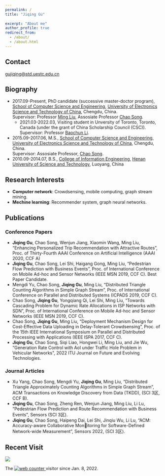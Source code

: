 ```yaml
---
permalink: /
title: "Jiqing Gu"
  
excerpt: "About me"
author_profile: true
redirect_from: 
  - /about/
  - /about.html
---
```



## Contact
gujiqing@std.uestc.edu.cn

## Biography
- 2017.09-Present, PhD candidate (successive master-doctor program), [School of Computer Science and Engineering](https://www.scse.uestc.edu.cn/), [University of Electronics Science and Technology of China](https://www.uestc.edu.cn/), Chengdu, China.    
Supervisor: Professor [Ming Liu](https://scholar.google.com/citations?user=kpZq6QwAAAAJ&hl=zh-CN), Assosiate Professor [Chao Song](https://yjsjy.uestc.edu.cn/gmis/jcsjgl/dsfc/dsgrjj/11695?yxsh=08).
    - 2021.03-2022.03, Visiting student in Unversity of Toronto, Toronto, Canada (under the grant of China Scholarship Council (CSC)). Supervisor: Professor [Baochun Li](https://iqua.ece.toronto.edu/bli/).
- 2015.09-2017.06, M.S., [School of Computer Science and Engineering](https://www.scse.uestc.edu.cn/), [University of Electronics Science and Technology of China](https://www.uestc.edu.cn/), Chengdu, China.  
Supervisor: Assosiate Professor, [Chao Song](https://yjsjy.uestc.edu.cn/gmis/jcsjgl/dsfc/dsgrjj/11695?yxsh=08).
- 2010.09-2014.07, B.S., [College of Information Engineering](https://dx.haust.edu.cn/), [Henan University of Science and Technology](https://www.haust.edu.cn/), Luoyang, China

## Research Interests
- __Computer network__: Crowdsensing, mobile computing, graph stream mining.  
- __Mechine learning__: Recommender system, graph neural networks.

## Publications
### Conference Papers
- __Jiqing Gu__, Chao Song, Wenjun Jiang, Xiaomin Wang, Ming Liu, “Enhancing Personalized Trip Recommendation with Attractive Routes”, Proc. of Thirty-Fourth AAAI Conference on Artificial Intelligence (AAAI 2020, CCF A)
- __Jiqing Gu__, Chao Song, Lei Shi, Haigang Gong, Ming Liu, “Pedestrian Flow Prediction with Business Events”, Proc. of International Conference on Mobile Ad-hoc and Sensor Networks (IEEE MSN 2019, CCF C). Best Paper Candidate.
- Mengdi Yu, Chao Song, __Jiqing Gu__, Ming Liu, “Distributed Triangle Counting Algorithms in Simple Graph Stream”, Proc. of International Conference on Parallel and Distributed Systems (ICPADS 2019, CCF C).
- Chao Song, __Jiqing Gu__, Yongqiang Qi, Lei Shi, Ming Liu, “Towards Cascading Problem for Dynamic Rate Allocations in ISP Networks with SDN”, Proc. of International Conference on Mobile Ad-hoc and Sensor Networks (IEEE MSN 2019, CCF C).
- Chao Song, __Jiqing Gu__, Ming Liu, “Deployment Mechanism Design for Cost-Effective Data Uploading in Delay-Tolerant Crowdsensing”, Proc. of the 15th IEEE International Symposium on Parallel and Distributed Processing with Applications (IEEE ISPA 2017, CCF C).
- __Jiqing Gu__, Chao Song, Siqi Liao, Hongwei Li, Ming Liu, and Jie Wu, “Generation Rate Control with AoI under Traffic Hole Problem in Vehicular Networks", 2022 ITU Journal on Future and Evolving Technologies.
### Journal Articles
- Xu Yang, Chao Song, Mengdi Yu, __Jiqing Gu__, Ming Liu, “Distributed Triangle Approximately Counting Algorithms in Simple Graph Stream”, ACM Transactions on Knowledge Discovery from Data (TKDD), (SCI 3区, CCF B).
- __Jiqing Gu__, Chao Song, Zheng Ren, Wenjun Jiang, Ming Liu, Li Lu, “Pedestrian Flow Prediction and Route Recommendation with Business Events", Sensors (SCI 3区).
- __Jiqing Gu__, Chao Song, Haipeng Dai, Lei Shi, Jinqiu Wu, Li Lu, “ACM: Accuracy-aware Collaborative Monitoring for Software-Defined Network-wide Measurement”, Sensors 2022, (SCI 3区).



## Recent Visit

<a href="https://clustrmaps.com/site/1bkry"  title="Visit tracker"><img src="//www.clustrmaps.com/map_v2.png?d=l61t64KeJ2qC20tHGRo80k4lF6CmUlmSQjl6gyDCHWc&cl=ffffff" /></a>
 <br>
<!-- hitwebcounter Code START -->
The <a href="https://www.hitwebcounter.com" target="_blank">
<img src="https://hitwebcounter.com/counter/counter.php?page=7923477&style=0006&nbdigits=5&type=page&initCount=0" title="Free Counter" Alt="web counter"   border="0" /> </a> visitor since Jan. 8, 2022. 
